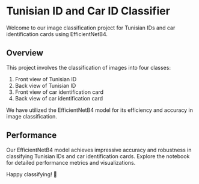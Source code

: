 
# Tunisian ID and Car ID Classifier

Welcome to our image classification project for Tunisian IDs and car identification cards using EfficientNetB4.

## Overview

This project involves the classification of images into four classes:
1. Front view of Tunisian ID
2. Back view of Tunisian ID
3. Front view of car identification card
4. Back view of car identification card

We have utilized the EfficientNetB4 model for its efficiency and accuracy in image classification.


## Performance

Our EfficientNetB4 model achieves impressive accuracy and robustness in classifying Tunisian IDs and car identification cards. Explore the notebook for detailed performance metrics and visualizations.

Happy classifying! 🌟

